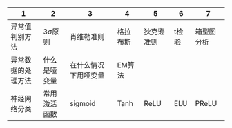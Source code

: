 | 1  |  2 | 3 | 4 | 5 | 6 | 7 |
| ------------- | ---- | --------- | --------- | --------- |--------- |--------- |
| 异常值判别方法 | 3$\sigma$原则 | 肖维勒准则 | 格拉布斯 | 狄克逊准则 | t检验 | 箱型图分析 |
| 异常数据的处理方法 |什么是哑变量 | 在什么情况下用哑变量 |EM算法 |
| 神经网络分类 | 常用激活函数 | sigmoid | Tanh | ReLU | ELU | PReLU |      
